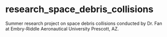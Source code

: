 # research_space_debris_collisions
Summer research project on space debris collisions conducted by Dr. Fan at Embry-Riddle Aeronautical University Prescott, AZ.

